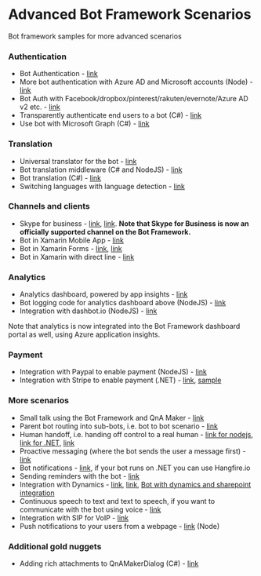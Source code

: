 # Advanced Bot Framework Scenarios
Bot framework samples for more advanced scenarios

### Authentication
- Bot Authentication - [link](https://github.com/MicrosoftDX/AuthBot)
- More bot authentication with Azure AD and Microsoft accounts (Node) - [link](https://github.com/CatalystCode/node-authbot)
- Bot Auth with Facebook/dropbox/pinterest/rakuten/evernote/Azure AD v2 etc. - [link](https://github.com/mattdot/botauth)
- Transparently authenticate end users to a bot (C#) - [link](https://github.com/stephaneey/transparent-auth-bot)
- Use bot with Microsoft Graph (C#) - [link](https://github.com/microsoftgraph/botframework-csharp-excelbot-rest-sample)

### Translation
- Universal translator for the bot - [link](https://github.com/CatalystCode/Universal-Language-Intelligence-Service)
- Bot translation middleware (C# and NodeJS) - [link](https://github.com/alyssaong1/BotTranslator)
- Bot translation (C#) - [link](https://github.com/MSFTAuDX/BotTranslator)
- Switching languages with language detection - [link](https://github.com/morsh/multilingual-uber-bot)

### Channels and clients
- Skype for business - [link](https://github.com/ankitbko/SkypeForBusinessBot), [link](https://github.com/ankitbko/ucwa-bot). **Note that Skype for Business is now an officially supported channel on the Bot Framework.**
- Bot in Xamarin Mobile App - [link](https://blog.xamarin.com/add-yap-to-your-app-with-bot-framework/)
- Bot in Xamarin Forms - [link](https://github.com/Daniel-Krzyczkowski/XamarinForms/tree/master/BotClientApp), [link](https://github.com/alyssaong1/XamarinMsftBot)
- Bot in Xamarin with direct line - [link](https://github.com/jamesleeht/xamarinmarshol)


### Analytics
- Analytics dashboard, powered by app insights - [link](https://github.com/CatalystCode/ibex-dashboard)
- Bot logging code for analytics dashboard above (NodeJS) - [link](https://github.com/CatalystCode/bot-fmk-logging)
- Integration with dashbot.io (NodeJS) - [link](https://www.dashbot.io/sdk/msftbf)

Note that analytics is now integrated into the Bot Framework dashboard portal as well, using Azure application insights.

### Payment
- Integration with Paypal to enable payment (NodeJS) - [link](https://github.com/bnookala/node-paymentbot)
- Integration with Stripe to enable payment (.NET) - [link](https://docs.microsoft.com/en-us/bot-framework/dotnet/bot-builder-dotnet-request-payment), [sample](https://github.com/Microsoft/BotBuilder-Samples/tree/master/CSharp/sample-payments)

### More scenarios
- Small talk using the Bot Framework and QnA Maker - [link](https://github.com/alyssaong1/botframework-smalltalk)
- Parent bot routing into sub-bots, i.e. bot to bot scenario - [link](https://github.com/morsh/multilingual-uber-bot)
- Human handoff, i.e. handing off control to a real human - [link for nodejs](https://github.com/palindromed/Bot-HandOff), [link for .NET](https://github.com/tompaana/intermediator-bot-sample), [link](https://github.com/ankitbko/human-handoff-bot)
- Proactive messaging (where the bot sends the user a message first) - [link](https://github.com/MicrosoftDX/botFramework-proactiveMessages)
- Bot notifications - [link](https://github.com/sebsylvester/reminder-bot), if your bot runs on .NET you can use Hangfire.io
- Sending reminders with the bot - [link](https://github.com/sebsylvester/reminder-bot)
- Integration with Dynamics - [link](https://blogs.msdn.microsoft.com/kamichel/?p=725), [link](https://github.com/andz88/CrmChatBot), [Bot with dynamics and sharepoint integration](https://github.com/sozercan/accounts-bot)
- Continuous speech to text and text to speech, if you want to communicate with the bot using voice - [link](https://github.com/davrous/BingSpeech)
- Integration with SIP for VoIP - [link](https://github.com/alyssaong1/VoIPBot)
- Push notifications to your users from a webpage - [link](https://github.com/alyssaong1/bot-notifications-webpage) (Node)

### Additional gold nuggets
- Adding rich attachments to QnAMakerDialog (C#) - [link](http://www.garypretty.co.uk/2017/02/23/adding-rich-attachments-to-your-qnamaker-bot-responses/)
